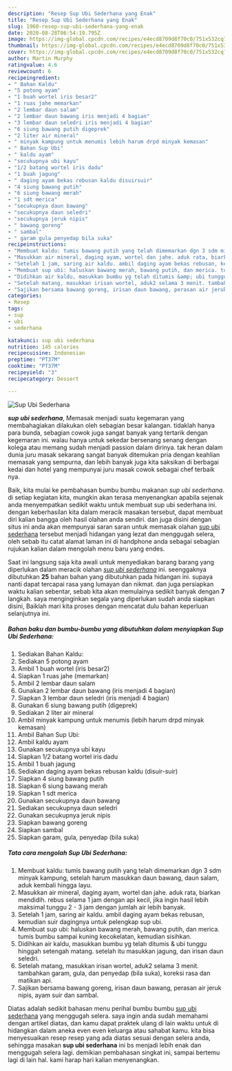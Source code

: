 ```yaml
---
description: "Resep Sup Ubi Sederhana yang Enak"
title: "Resep Sup Ubi Sederhana yang Enak"
slug: 1960-resep-sup-ubi-sederhana-yang-enak
date: 2020-08-28T06:54:19.795Z
image: https://img-global.cpcdn.com/recipes/e4ecd8709d8f70c0/751x532cq70/sup-ubi-sederhana-foto-resep-utama.jpg
thumbnail: https://img-global.cpcdn.com/recipes/e4ecd8709d8f70c0/751x532cq70/sup-ubi-sederhana-foto-resep-utama.jpg
cover: https://img-global.cpcdn.com/recipes/e4ecd8709d8f70c0/751x532cq70/sup-ubi-sederhana-foto-resep-utama.jpg
author: Martin Murphy
ratingvalue: 4.6
reviewcount: 6
recipeingredient:
- " Bahan Kaldu"
- "5 potong ayam"
- "1 buah wortel iris besar2"
- "1 ruas jahe memarkan"
- "2 lembar daun salam"
- "2 lembar daun bawang iris menjadi 4 bagian"
- "3 lembar daun seledri iris menjadi 4 bagian"
- "6 siung bawang putih digeprek"
- "2 liter air mineral"
- " minyak kampung untuk menumis lebih harum drpd minyak kemasan"
- " Bahan Sup Ubi"
- " kaldu ayam"
- "secukupnya ubi kayu"
- "1/2 batang wortel iris dadu"
- "1 buah jagung"
- " daging ayam bekas rebusan kaldu disuirsuir"
- "4 siung bawang putih"
- "6 siung bawang merah"
- "1 sdt merica"
- "secukupnya daun bawang"
- "secukupnya daun seledri"
- "secukupnya jeruk nipis"
- " bawang goreng"
- " sambal"
- " garam gula penyedap bila suka"
recipeinstructions:
- "Membuat kaldu: tumis bawang putih yang telah dimemarkan dgn 3 sdm minyak kampung, setelah harum masukkan daun bawang, daun salam, aduk kembali hingga layu."
- "Masukkan air mineral, daging ayam, wortel dan jahe. aduk rata, biarkan mendidih. rebus selama 1 jam dengan api kecil, jika ingin hasil lebih maksimal tunggu 2 - 3 jam dengan jumlah air lebih banyak."
- "Setelah 1 jam, saring air kaldu. ambil daging ayam bekas rebusan, kemudian suir dagingnya untuk pelengkap sup ubi."
- "Membuat sup ubi: haluskan bawang merah, bawang putih, dan merica. tumis bumbu sampai kuning kecokelatan, kemudian sisihkan."
- "Didihkan air kaldu, masukkan bumbu yg telah ditumis &amp; ubi tunggu hinggah setengah matang. setelah itu masukkan jagung, dan irisan daun seledri."
- "Setelah matang, masukkan irisan wortel, aduk2 selama 3 menit. tambahkan garam, gula, dan penyedap (bila suka), koreksi rasa dan matikan api."
- "Sajikan bersama bawang goreng, irisan daun bawang, perasan air jeruk nipis, ayam suir dan sambal."
categories:
- Resep
tags:
- sup
- ubi
- sederhana

katakunci: sup ubi sederhana 
nutrition: 145 calories
recipecuisine: Indonesian
preptime: "PT37M"
cooktime: "PT37M"
recipeyield: "3"
recipecategory: Dessert

---
```



![Sup Ubi Sederhana](https://img-global.cpcdn.com/recipes/e4ecd8709d8f70c0/751x532cq70/sup-ubi-sederhana-foto-resep-utama.jpg)

<b><i>sup ubi sederhana</i></b>, Memasak menjadi suatu kegemaran yang membahagiakan dilakukan oleh sebagian besar kalangan. tidaklah hanya para bunda, sebagian cowok juga sangat banyak yang tertarik dengan kegemaran ini. walau hanya untuk sekedar bersenang senang dengan kolega atau memang sudah menjadi passion dalam dirinya. tak heran dalam dunia juru masak sekarang sangat banyak ditemukan pria dengan keahlian memasak yang sempurna, dan lebih banyak juga kita saksikan di berbagai kedai dan hotel yang mempunyai juru masak cowok sebagai chef terbaik nya.

Baik, kita mulai ke pembahasan bumbu bumbu makanan <i>sup ubi sederhana</i>. di setiap kegiatan kita, mungkin akan terasa menyenangkan apabila sejenak anda menyempatkan sedikit waktu untuk membuat sup ubi sederhana ini. dengan keberhasilan kita dalam meracik masakan tersebut, dapat membuat diri kalian bangga oleh hasil olahan anda sendiri. dan juga disini dengan situs ini anda akan mempunyai saran saran untuk memasak olahan <u>sup ubi sederhana</u> tersebut menjadi hidangan yang lezat dan menggugah selera, oleh sebab itu catat alamat laman ini di handphone anda sebagai sebagian rujukan kalian dalam mengolah menu baru yang endes.




Saat ini langsung saja kita awali untuk menyediakan barang barang yang diperlukan dalam meracik olahan <u><i>sup ubi sederhana</i></u> ini. seenggaknya dibutuhkan <b>25</b> bahan bahan yang dibutuhkan pada hidangan ini. supaya nanti dapat tercapai rasa yang lumayan dan nikmat. dan juga persiapkan waktu kalian sebentar, sebab kita akan memulainya sedikit banyak dengan <b>7</b> langkah. saya menginginkan segala yang diperlukan sudah anda siapkan disini, Baiklah mari kita proses dengan mencatat dulu bahan keperluan selanjutnya ini.

<!--inarticleads1-->

##### Bahan baku dan bumbu-bumbu yang dibutuhkan dalam menyiapkan Sup Ubi Sederhana:

1. Sediakan  Bahan Kaldu:
1. Sediakan 5 potong ayam
1. Ambil 1 buah wortel (iris besar2)
1. Siapkan 1 ruas jahe (memarkan)
1. Ambil 2 lembar daun salam
1. Gunakan 2 lembar daun bawang (iris menjadi 4 bagian)
1. Siapkan 3 lembar daun seledri (iris menjadi 4 bagian)
1. Gunakan 6 siung bawang putih (digeprek)
1. Sediakan 2 liter air mineral
1. Ambil  minyak kampung untuk menumis (lebih harum drpd minyak kemasan)
1. Ambil  Bahan Sup Ubi:
1. Ambil  kaldu ayam
1. Gunakan secukupnya ubi kayu
1. Siapkan 1/2 batang wortel iris dadu
1. Ambil 1 buah jagung
1. Sediakan  daging ayam bekas rebusan kaldu (disuir-suir)
1. Siapkan 4 siung bawang putih
1. Siapkan 6 siung bawang merah
1. Siapkan 1 sdt merica
1. Gunakan secukupnya daun bawang
1. Sediakan secukupnya daun seledri
1. Gunakan secukupnya jeruk nipis
1. Siapkan  bawang goreng
1. Siapkan  sambal
1. Siapkan  garam, gula, penyedap (bila suka)




<!--inarticleads2-->

##### Tata cara mengolah Sup Ubi Sederhana:

1. Membuat kaldu: tumis bawang putih yang telah dimemarkan dgn 3 sdm minyak kampung, setelah harum masukkan daun bawang, daun salam, aduk kembali hingga layu.
1. Masukkan air mineral, daging ayam, wortel dan jahe. aduk rata, biarkan mendidih. rebus selama 1 jam dengan api kecil, jika ingin hasil lebih maksimal tunggu 2 - 3 jam dengan jumlah air lebih banyak.
1. Setelah 1 jam, saring air kaldu. ambil daging ayam bekas rebusan, kemudian suir dagingnya untuk pelengkap sup ubi.
1. Membuat sup ubi: haluskan bawang merah, bawang putih, dan merica. tumis bumbu sampai kuning kecokelatan, kemudian sisihkan.
1. Didihkan air kaldu, masukkan bumbu yg telah ditumis &amp; ubi tunggu hinggah setengah matang. setelah itu masukkan jagung, dan irisan daun seledri.
1. Setelah matang, masukkan irisan wortel, aduk2 selama 3 menit. tambahkan garam, gula, dan penyedap (bila suka), koreksi rasa dan matikan api.
1. Sajikan bersama bawang goreng, irisan daun bawang, perasan air jeruk nipis, ayam suir dan sambal.




Diatas adalah sedikit bahasan menu perihal bumbu bumbu <u>sup ubi sederhana</u> yang menggugah selera. saya ingin anda sudah memahami dengan artikel diatas, dan kamu dapat praktek ulang di lain waktu untuk di hidangkan dalam aneka even even keluarga atau sahabat kamu. kita bisa menyesuaikan resep resep yang ada diatas sesuai dengan selera anda, sehingga masakan <b>sup ubi sederhana</b> ini bs menjadi lebih enak dan menggugah selera lagi. demikian pembahasan singkat ini, sampai bertemu lagi di lain hal. kami harap hari kalian menyenangkan.
